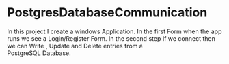 # PostgresDatabaseCommunication

In this project I create a windows Application.
In the first Form when the app runs we see a Login/Register Form.
In the second step If we connect then we can Write , Update and Delete entries from a   
PostgreSQL Database.
